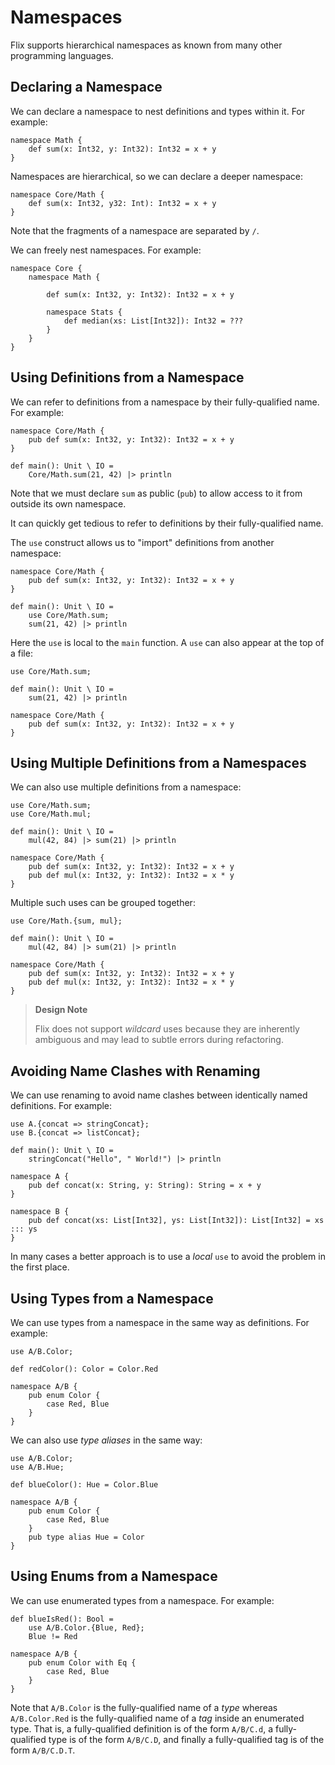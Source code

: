 # Namespaces

Flix supports hierarchical namespaces as known from
many other programming languages.

## Declaring a Namespace

We can declare a namespace to nest definitions and
types within it.
For example:

```flix
namespace Math {
    def sum(x: Int32, y: Int32): Int32 = x + y
}
```

Namespaces are hierarchical, so we can declare a
deeper namespace:

```flix
namespace Core/Math {
    def sum(x: Int32, y32: Int): Int32 = x + y
}
```

Note that the fragments of a namespace are separated
by `/`.

We can freely nest namespaces.
For example:

```flix
namespace Core {
    namespace Math {

        def sum(x: Int32, y: Int32): Int32 = x + y

        namespace Stats {
            def median(xs: List[Int32]): Int32 = ???
        }
    }
}
```

## Using Definitions from a Namespace

We can refer to definitions from a namespace by their
fully-qualified name.
For example:

```flix
namespace Core/Math {
    pub def sum(x: Int32, y: Int32): Int32 = x + y
}

def main(): Unit \ IO =
    Core/Math.sum(21, 42) |> println
```

Note that we must declare `sum` as public (`pub`) to
allow access to it from outside its own namespace.

It can quickly get tedious to refer to definitions by
their fully-qualified name.

The `use` construct allows us to "import" definitions
from another namespace:

```flix
namespace Core/Math {
    pub def sum(x: Int32, y: Int32): Int32 = x + y
}

def main(): Unit \ IO =
    use Core/Math.sum;
    sum(21, 42) |> println
```

Here the `use` is local to the `main` function.
A `use` can also appear at the top of a file:

```flix
use Core/Math.sum;

def main(): Unit \ IO =
    sum(21, 42) |> println

namespace Core/Math {
    pub def sum(x: Int32, y: Int32): Int32 = x + y
}
```

## Using Multiple Definitions from a Namespaces

We can also use multiple definitions from a namespace:

```flix
use Core/Math.sum;
use Core/Math.mul;

def main(): Unit \ IO =
    mul(42, 84) |> sum(21) |> println

namespace Core/Math {
    pub def sum(x: Int32, y: Int32): Int32 = x + y
    pub def mul(x: Int32, y: Int32): Int32 = x * y
}
```

Multiple such uses can be grouped together:

```flix
use Core/Math.{sum, mul};

def main(): Unit \ IO =
    mul(42, 84) |> sum(21) |> println

namespace Core/Math {
    pub def sum(x: Int32, y: Int32): Int32 = x + y
    pub def mul(x: Int32, y: Int32): Int32 = x * y
}
```

> **Design Note**
>
> Flix does not support _wildcard_ uses because they
> are inherently ambiguous and may lead to subtle
> errors during refactoring.

## Avoiding Name Clashes with Renaming

We can use renaming to avoid name clashes between
identically named definitions.
For example:

```flix
use A.{concat => stringConcat};
use B.{concat => listConcat};

def main(): Unit \ IO =
    stringConcat("Hello", " World!") |> println

namespace A {
    pub def concat(x: String, y: String): String = x + y
}

namespace B {
    pub def concat(xs: List[Int32], ys: List[Int32]): List[Int32] = xs ::: ys
}
```

In many cases a better approach is to use a _local_
`use` to avoid the problem in the first place.

## Using Types from a Namespace

We can use types from a namespace in the same way as
definitions.
For example:

```flix
use A/B.Color;

def redColor(): Color = Color.Red

namespace A/B {
    pub enum Color {
        case Red, Blue
    }
}
```

We can also use _type aliases_ in the same way:

```flix
use A/B.Color;
use A/B.Hue;

def blueColor(): Hue = Color.Blue

namespace A/B {
    pub enum Color {
        case Red, Blue
    }
    pub type alias Hue = Color
}
```

## Using Enums from a Namespace

We can use enumerated types from a namespace.
For example:

```flix
def blueIsRed(): Bool =
    use A/B.Color.{Blue, Red};
    Blue != Red

namespace A/B {
    pub enum Color with Eq {
        case Red, Blue
    }
}
```

Note that `A/B.Color` is the fully-qualified name of
a _type_ whereas `A/B.Color.Red` is the
fully-qualified name of a _tag_ inside an enumerated
type.
That is, a fully-qualified definition is of the
form `A/B/C.d`, a fully-qualified type is of the
form `A/B/C.D`, and finally a fully-qualified tag is
of the form `A/B/C.D.T`.
